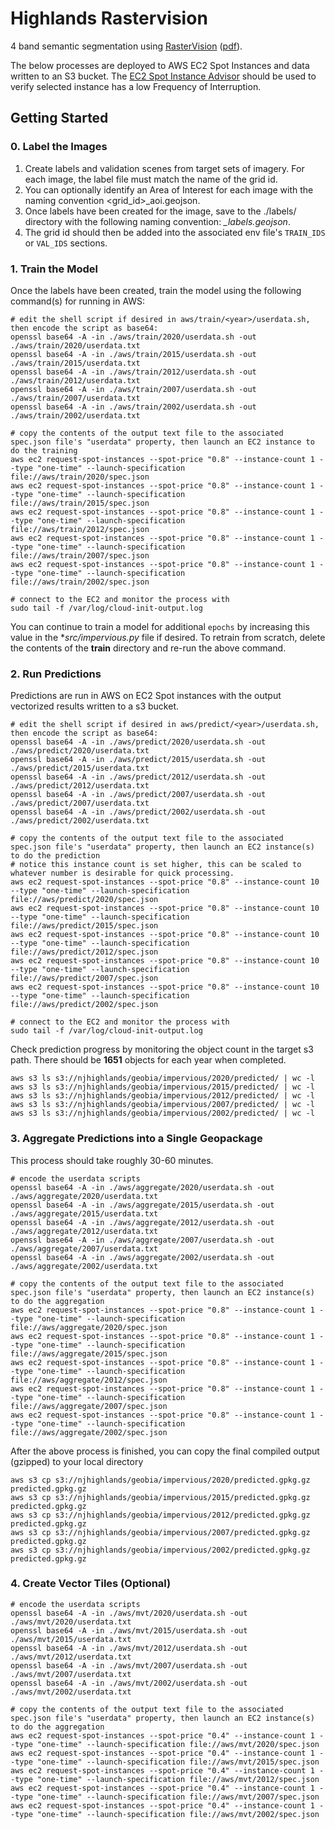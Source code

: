 # Highlands Rastervision
4 band semantic segmentation using [RasterVision](https://rastervision.io/) ([pdf](https://buildmedia.readthedocs.org/media/pdf/raster-vision/latest/raster-vision.pdf)). 

The below processes are deployed to AWS EC2 Spot Instances and data written to an S3 bucket. The [EC2 Spot Instance Advisor](https://aws.amazon.com/ec2/spot/instance-advisor/) should be used to verify selected instance has a low Frequency of Interruption.

## Getting Started
### 0. Label the Images
1. Create labels and validation scenes from target sets of imagery. For each image, the label file must match the name of the grid id. 
2. You can optionally identify an Area of Interest for each image with the naming convention <grid_id>_aoi.geojson. 
3. Once labels have been created for the image, save to the ./labels/<year> directory with the following naming convention: *<GRID-ID>_labels.geojson*. 
4. The grid id should then be added into the associated env file's `TRAIN_IDS` or `VAL_IDS` sections. 

### 1. Train the Model
Once the labels have been created, train the model using the following command(s) for running in AWS:
```shell
# edit the shell script if desired in aws/train/<year>/userdata.sh, then encode the script as base64:
openssl base64 -A -in ./aws/train/2020/userdata.sh -out ./aws/train/2020/userdata.txt
openssl base64 -A -in ./aws/train/2015/userdata.sh -out ./aws/train/2015/userdata.txt
openssl base64 -A -in ./aws/train/2012/userdata.sh -out ./aws/train/2012/userdata.txt
openssl base64 -A -in ./aws/train/2007/userdata.sh -out ./aws/train/2007/userdata.txt
openssl base64 -A -in ./aws/train/2002/userdata.sh -out ./aws/train/2002/userdata.txt

# copy the contents of the output text file to the associated spec.json file's "userdata" property, then launch an EC2 instance to do the training
aws ec2 request-spot-instances --spot-price "0.8" --instance-count 1 --type "one-time" --launch-specification file://aws/train/2020/spec.json
aws ec2 request-spot-instances --spot-price "0.8" --instance-count 1 --type "one-time" --launch-specification file://aws/train/2015/spec.json
aws ec2 request-spot-instances --spot-price "0.8" --instance-count 1 --type "one-time" --launch-specification file://aws/train/2012/spec.json
aws ec2 request-spot-instances --spot-price "0.8" --instance-count 1 --type "one-time" --launch-specification file://aws/train/2007/spec.json
aws ec2 request-spot-instances --spot-price "0.8" --instance-count 1 --type "one-time" --launch-specification file://aws/train/2002/spec.json

# connect to the EC2 and monitor the process with 
sudo tail -f /var/log/cloud-init-output.log
```
You can continue to train a model for additional `epochs` by increasing this value in the **src/impervious.py* file if desired.
To retrain from scratch, delete the contents of the **train** directory and re-run the above command. 

### 2. Run Predictions

Predictions are run in AWS on EC2 Spot instances with the output vectorized results written to a s3 bucket. 
```shell
# edit the shell script if desired in aws/predict/<year>/userdata.sh, then encode the script as base64:
openssl base64 -A -in ./aws/predict/2020/userdata.sh -out ./aws/predict/2020/userdata.txt
openssl base64 -A -in ./aws/predict/2015/userdata.sh -out ./aws/predict/2015/userdata.txt
openssl base64 -A -in ./aws/predict/2012/userdata.sh -out ./aws/predict/2012/userdata.txt
openssl base64 -A -in ./aws/predict/2007/userdata.sh -out ./aws/predict/2007/userdata.txt
openssl base64 -A -in ./aws/predict/2002/userdata.sh -out ./aws/predict/2002/userdata.txt

# copy the contents of the output text file to the associated spec.json file's "userdata" property, then launch an EC2 instance(s) to do the prediction 
# notice this instance count is set higher, this can be scaled to whatever number is desirable for quick processing. 
aws ec2 request-spot-instances --spot-price "0.8" --instance-count 10 --type "one-time" --launch-specification file://aws/predict/2020/spec.json
aws ec2 request-spot-instances --spot-price "0.8" --instance-count 10 --type "one-time" --launch-specification file://aws/predict/2015/spec.json
aws ec2 request-spot-instances --spot-price "0.8" --instance-count 10 --type "one-time" --launch-specification file://aws/predict/2012/spec.json
aws ec2 request-spot-instances --spot-price "0.8" --instance-count 10 --type "one-time" --launch-specification file://aws/predict/2007/spec.json
aws ec2 request-spot-instances --spot-price "0.8" --instance-count 10 --type "one-time" --launch-specification file://aws/predict/2002/spec.json

# connect to the EC2 and monitor the process with 
sudo tail -f /var/log/cloud-init-output.log
```

Check prediction progress by monitoring the object count in the target s3 path. There should be **1651** objects for each year when completed. 
```shell
aws s3 ls s3://njhighlands/geobia/impervious/2020/predicted/ | wc -l 
aws s3 ls s3://njhighlands/geobia/impervious/2015/predicted/ | wc -l 
aws s3 ls s3://njhighlands/geobia/impervious/2012/predicted/ | wc -l 
aws s3 ls s3://njhighlands/geobia/impervious/2007/predicted/ | wc -l 
aws s3 ls s3://njhighlands/geobia/impervious/2002/predicted/ | wc -l 
```

### 3. Aggregate Predictions into a Single Geopackage
This process should take roughly 30-60 minutes.
   ```shell
# encode the userdata scripts
openssl base64 -A -in ./aws/aggregate/2020/userdata.sh -out ./aws/aggregate/2020/userdata.txt
openssl base64 -A -in ./aws/aggregate/2015/userdata.sh -out ./aws/aggregate/2015/userdata.txt
openssl base64 -A -in ./aws/aggregate/2012/userdata.sh -out ./aws/aggregate/2012/userdata.txt
openssl base64 -A -in ./aws/aggregate/2007/userdata.sh -out ./aws/aggregate/2007/userdata.txt
openssl base64 -A -in ./aws/aggregate/2002/userdata.sh -out ./aws/aggregate/2002/userdata.txt

# copy the contents of the output text file to the associated spec.json file's "userdata" property, then launch an EC2 instance(s) to do the aggregation 
aws ec2 request-spot-instances --spot-price "0.8" --instance-count 1 --type "one-time" --launch-specification file://aws/aggregate/2020/spec.json
aws ec2 request-spot-instances --spot-price "0.8" --instance-count 1 --type "one-time" --launch-specification file://aws/aggregate/2015/spec.json
aws ec2 request-spot-instances --spot-price "0.8" --instance-count 1 --type "one-time" --launch-specification file://aws/aggregate/2012/spec.json
aws ec2 request-spot-instances --spot-price "0.8" --instance-count 1 --type "one-time" --launch-specification file://aws/aggregate/2007/spec.json
aws ec2 request-spot-instances --spot-price "0.8" --instance-count 1 --type "one-time" --launch-specification file://aws/aggregate/2002/spec.json
```

After the above process is finished, you can copy the final compiled output (gzipped) to your local directory
   ```shell
   aws s3 cp s3://njhighlands/geobia/impervious/2020/predicted.gpkg.gz predicted.gpkg.gz
   aws s3 cp s3://njhighlands/geobia/impervious/2015/predicted.gpkg.gz predicted.gpkg.gz
   aws s3 cp s3://njhighlands/geobia/impervious/2012/predicted.gpkg.gz predicted.gpkg.gz
   aws s3 cp s3://njhighlands/geobia/impervious/2007/predicted.gpkg.gz predicted.gpkg.gz
   aws s3 cp s3://njhighlands/geobia/impervious/2002/predicted.gpkg.gz predicted.gpkg.gz
   ```
   
### 4. Create Vector Tiles (Optional)
```shell
# encode the userdata scripts
openssl base64 -A -in ./aws/mvt/2020/userdata.sh -out ./aws/mvt/2020/userdata.txt
openssl base64 -A -in ./aws/mvt/2015/userdata.sh -out ./aws/mvt/2015/userdata.txt
openssl base64 -A -in ./aws/mvt/2012/userdata.sh -out ./aws/mvt/2012/userdata.txt
openssl base64 -A -in ./aws/mvt/2007/userdata.sh -out ./aws/mvt/2007/userdata.txt
openssl base64 -A -in ./aws/mvt/2002/userdata.sh -out ./aws/mvt/2002/userdata.txt

# copy the contents of the output text file to the associated spec.json file's "userdata" property, then launch an EC2 instance(s) to do the aggregation 
aws ec2 request-spot-instances --spot-price "0.4" --instance-count 1 --type "one-time" --launch-specification file://aws/mvt/2020/spec.json
aws ec2 request-spot-instances --spot-price "0.4" --instance-count 1 --type "one-time" --launch-specification file://aws/mvt/2015/spec.json
aws ec2 request-spot-instances --spot-price "0.4" --instance-count 1 --type "one-time" --launch-specification file://aws/mvt/2012/spec.json
aws ec2 request-spot-instances --spot-price "0.4" --instance-count 1 --type "one-time" --launch-specification file://aws/mvt/2007/spec.json
aws ec2 request-spot-instances --spot-price "0.4" --instance-count 1 --type "one-time" --launch-specification file://aws/mvt/2002/spec.json
```
